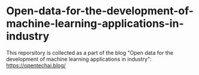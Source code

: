 # Open-data-for-the-development-of-machine-learning-applications-in-industry
This reporsitory is collected as a part of the blog "Open data for the development of machine learning applications in industry":  https://opentechai.blog/
